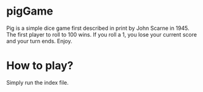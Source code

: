 # pigGame
Pig is a simple dice game first described in print by John Scarne in 1945. The first player to roll to 100 wins. If you roll a 1, you lose your current score and your turn ends. Enjoy.

# How to play?
Simply run the index file.

